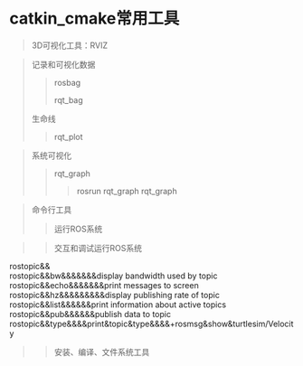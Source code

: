 # catkin_cmake常用工具
> 3D可视化工具：RVIZ
>>

>记录和可视化数据
>>rosbag
>>>
>>rqt_bag
>>>
>生命线
>>rqt_plot
>>>

>系统可视化
>>rqt_graph
>>>rosrun rqt_graph rqt_graph

>命令行工具
>>运行ROS系统
>>>

>>交互和调试运行ROS系统
>>>
    
   rostopic&&<br>
   rostopic&&bw&&&&&&&display bandwidth used by topic<br>
   rostopic&&echo&&&&&&&print messages to screen<br>
   rostopic&&hz&&&&&&&&&display publishing rate of topic<br>
   rostopic&&list&&&&&&print information about active topics<br>
   rostopic&&pub&&&&&&publish data to topic<br>
   rostopic&&type&&&&print&topic&type&&&&+rosmsg&show&turtlesim/Velocity

>>安装、编译、文件系统工具
>>>